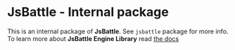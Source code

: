 # JsBattle - Internal package

This is an internal package of **JsBattle**. See `jsbattle` package for more info. To learn more about **JsBattle Engine Library** read [the docs](./docs/README.md)
